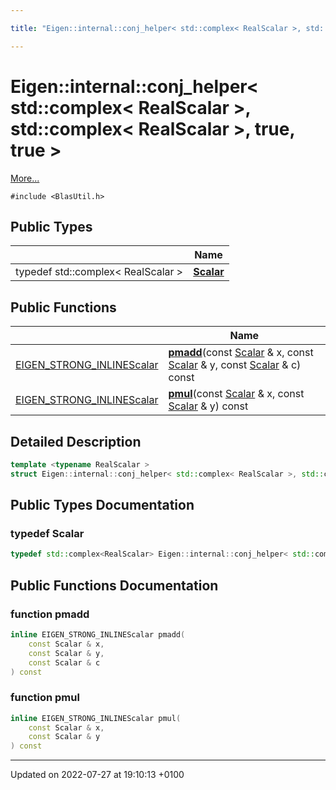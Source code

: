 ```yaml
---

title: "Eigen::internal::conj_helper< std::complex< RealScalar >, std::complex< RealScalar >, true, true >"

---
```


# Eigen::internal::conj_helper< std::complex< RealScalar >, std::complex< RealScalar >, true, true >



 [More...](#detailed-description)


`#include <BlasUtil.h>`

## Public Types

|                | Name           |
| -------------- | -------------- |
| typedef std::complex< RealScalar > | **[Scalar](http://example.org/classes/structeigen_1_1internal_1_1conj__helper_3_01std_1_1complex_3_01realscalar_01_4_00_01std_1/#typedef-scalar)**  |

## Public Functions

|                | Name           |
| -------------- | -------------- |
| <a href="http://example.org/files/macros_8h/#define-eigen-strong-inline">EIGEN_STRONG_INLINE</a><a href="http://example.org/classes/structeigen_1_1internal_1_1conj__helper_3_01std_1_1complex_3_01realscalar_01_4_00_01std_1/#typedef-scalar">Scalar</a> | **[pmadd](http://example.org/classes/structeigen_1_1internal_1_1conj__helper_3_01std_1_1complex_3_01realscalar_01_4_00_01std_1/#function-pmadd)**(const <a href="http://example.org/classes/structeigen_1_1internal_1_1conj__helper_3_01std_1_1complex_3_01realscalar_01_4_00_01std_1/#typedef-scalar">Scalar</a> & x, const <a href="http://example.org/classes/structeigen_1_1internal_1_1conj__helper_3_01std_1_1complex_3_01realscalar_01_4_00_01std_1/#typedef-scalar">Scalar</a> & y, const <a href="http://example.org/classes/structeigen_1_1internal_1_1conj__helper_3_01std_1_1complex_3_01realscalar_01_4_00_01std_1/#typedef-scalar">Scalar</a> & c) const |
| <a href="http://example.org/files/macros_8h/#define-eigen-strong-inline">EIGEN_STRONG_INLINE</a><a href="http://example.org/classes/structeigen_1_1internal_1_1conj__helper_3_01std_1_1complex_3_01realscalar_01_4_00_01std_1/#typedef-scalar">Scalar</a> | **[pmul](http://example.org/classes/structeigen_1_1internal_1_1conj__helper_3_01std_1_1complex_3_01realscalar_01_4_00_01std_1/#function-pmul)**(const <a href="http://example.org/classes/structeigen_1_1internal_1_1conj__helper_3_01std_1_1complex_3_01realscalar_01_4_00_01std_1/#typedef-scalar">Scalar</a> & x, const <a href="http://example.org/classes/structeigen_1_1internal_1_1conj__helper_3_01std_1_1complex_3_01realscalar_01_4_00_01std_1/#typedef-scalar">Scalar</a> & y) const |

## Detailed Description

```cpp
template <typename RealScalar >
struct Eigen::internal::conj_helper< std::complex< RealScalar >, std::complex< RealScalar >, true, true >;
```

## Public Types Documentation

### typedef Scalar

```cpp
typedef std::complex<RealScalar> Eigen::internal::conj_helper< std::complex< RealScalar >, std::complex< RealScalar >, true, true >::Scalar;
```


## Public Functions Documentation

### function pmadd

```cpp
inline EIGEN_STRONG_INLINEScalar pmadd(
    const Scalar & x,
    const Scalar & y,
    const Scalar & c
) const
```


### function pmul

```cpp
inline EIGEN_STRONG_INLINEScalar pmul(
    const Scalar & x,
    const Scalar & y
) const
```


-------------------------------

Updated on 2022-07-27 at 19:10:13 +0100